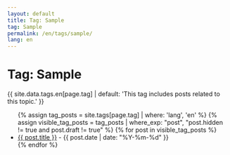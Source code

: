 ```yaml
---
layout: default
title: Tag: Sample
tag: Sample
permalink: /en/tags/sample/
lang: en
---
```


<!-- en/tags/sample.md -->
<h1>Tag: Sample</h1>
<p>{{ site.data.tags.en[page.tag] | default: 'This tag includes posts related to this topic.' }}</p>
<ul>
  {% assign tag_posts = site.tags[page.tag] | where: 'lang', 'en' %}
  {% assign visible_tag_posts = tag_posts | where_exp: "post", "post.hidden != true and post.draft != true" %}
  {% for post in visible_tag_posts %}
    <li>
      <a href="{{ post.url }}">{{ post.title }}</a> - {{ post.date | date: "%Y-%m-%d" }}
    </li>
  {% endfor %}
</ul>
